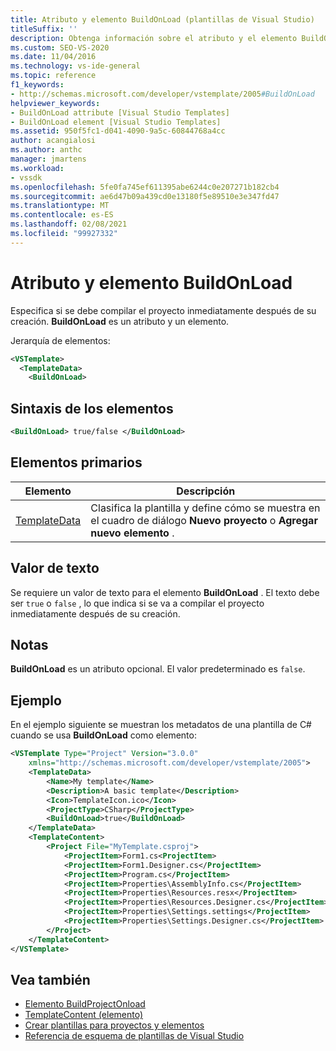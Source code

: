 ```yaml
---
title: Atributo y elemento BuildOnLoad (plantillas de Visual Studio)
titleSuffix: ''
description: Obtenga información sobre el atributo y el elemento BuildOnLoad y cómo especifica si se debe compilar el proyecto inmediatamente después de su creación.
ms.custom: SEO-VS-2020
ms.date: 11/04/2016
ms.technology: vs-ide-general
ms.topic: reference
f1_keywords:
- http://schemas.microsoft.com/developer/vstemplate/2005#BuildOnLoad
helpviewer_keywords:
- BuildOnLoad attribute [Visual Studio Templates]
- BuildOnLoad element [Visual Studio Templates]
ms.assetid: 950f5fc1-d041-4090-9a5c-60844768a4cc
author: acangialosi
ms.author: anthc
manager: jmartens
ms.workload:
- vssdk
ms.openlocfilehash: 5fe0fa745ef611395abe6244c0e207271b182cb4
ms.sourcegitcommit: ae6d47b09a439cd0e13180f5e89510e3e347fd47
ms.translationtype: MT
ms.contentlocale: es-ES
ms.lasthandoff: 02/08/2021
ms.locfileid: "99927332"
---
```

# <a name="buildonload-attribute-and-element"></a>Atributo y elemento BuildOnLoad

Especifica si se debe compilar el proyecto inmediatamente después de su creación. **BuildOnLoad** es un atributo y un elemento.

Jerarquía de elementos:

```xml
<VSTemplate>
  <TemplateData>
    <BuildOnLoad>
```

## <a name="element-syntax"></a>Sintaxis de los elementos

```xml
<BuildOnLoad> true/false </BuildOnLoad>
```

## <a name="parent-elements"></a>Elementos primarios

|Elemento|Descripción|
|-------------|-----------------|
|[TemplateData](../extensibility/templatedata-element-visual-studio-templates.md)|Clasifica la plantilla y define cómo se muestra en el cuadro de diálogo **Nuevo proyecto** o **Agregar nuevo elemento** .|

## <a name="text-value"></a>Valor de texto

Se requiere un valor de texto para el elemento **BuildOnLoad** . El texto debe ser `true` o `false` , lo que indica si se va a compilar el proyecto inmediatamente después de su creación.

## <a name="remarks"></a>Notas

**BuildOnLoad** es un atributo opcional. El valor predeterminado es `false`.

## <a name="example"></a>Ejemplo

En el ejemplo siguiente se muestran los metadatos de una plantilla de C# cuando se usa **BuildOnLoad** como elemento:

```xml
<VSTemplate Type="Project" Version="3.0.0"
    xmlns="http://schemas.microsoft.com/developer/vstemplate/2005">
    <TemplateData>
        <Name>My template</Name>
        <Description>A basic template</Description>
        <Icon>TemplateIcon.ico</Icon>
        <ProjectType>CSharp</ProjectType>
        <BuildOnLoad>true</BuildOnLoad>
    </TemplateData>
    <TemplateContent>
        <Project File="MyTemplate.csproj">
            <ProjectItem>Form1.cs<ProjectItem>
            <ProjectItem>Form1.Designer.cs</ProjectItem>
            <ProjectItem>Program.cs</ProjectItem>
            <ProjectItem>Properties\AssemblyInfo.cs</ProjectItem>
            <ProjectItem>Properties\Resources.resx</ProjectItem>
            <ProjectItem>Properties\Resources.Designer.cs</ProjectItem>
            <ProjectItem>Properties\Settings.settings</ProjectItem>
            <ProjectItem>Properties\Settings.Designer.cs</ProjectItem>
        </Project>
    </TemplateContent>
</VSTemplate>
```

## <a name="see-also"></a>Vea también

- [Elemento BuildProjectOnload](buildprojectonload-element-visual-studio-templates.md)
- [TemplateContent (elemento)](../extensibility/templatecontent-element-visual-studio-templates.md)
- [Crear plantillas para proyectos y elementos](../ide/creating-project-and-item-templates.md)
- [Referencia de esquema de plantillas de Visual Studio](../extensibility/visual-studio-template-schema-reference.md)
